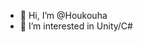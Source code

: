 - 👋 Hi, I’m @Houkouha
- 👀 I’m interested in Unity/C#

<!---
Houkouha/Houkouha is a ✨ special ✨ repository because its `README.md` (this file) appears on your GitHub profile.
You can click the Preview link to take a look at your changes.
--->

